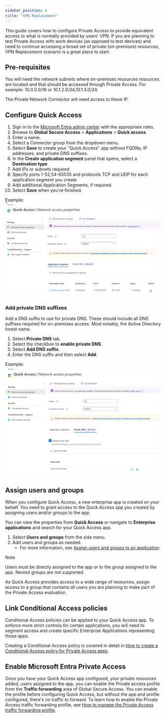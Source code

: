 ```yaml
---
sidebar_position: 6
title: "VPN Replacement"
---
```


This guide covers how to configure Private Access to provide equivalent access to what is normally provided by users' VPN.
If you are planning to test Private Access with work devices (as opposed to test devices) and need to continue accessing a broad set of private (on-premises) resources, VPN Replacement scenario is a great place to start.

## Pre-requisites
You will need the network subnets where on-premises resources resources are located and that should be accessed through Private Access.
For example: 10.0.0.0/16 or 10.1.2.0/24,10.1.3.0/24.

The Private Network Connector will need access to these IP.


## Configure Quick Access


1. Sign in to the [Microsoft Entra admin center](https://entra.microsoft.com) with the appropriate roles.
2. Browse to **Global Secure Access** > **Applications** > **Quick access**.
3. Enter a name.
4. Select a Connector group from the dropdown menu.
5. Select **Save** to create your "Quick Access" app without FQDNs, IP addresses, and private DNS suffixes.
6. In the **Create application segment** panel that opens, select a **Destination type**.
7. Add IPs or subnets required
8. Specify ports 1-52,54-65535 and protocols TCP and UDP for each application segment you create
9. Add additional Application Segments, if required.
10. Select **Save** when you're finished.

Example:
![alt text](image.png)

### Add private DNS suffixes
Add a DNS suffix to use for private DNS. These should include all DNS suffixes required for on-premises access. Most notably, the Active Directory forest name.

1. Select **Private DNS** tab.
2. Select the checkbox to **enable private DNS**.
3. Select **Add DNS suffix**.
4. Enter the DNS suffix and then select **Add**.

Example:
![alt text](image-1.png)

## Assign users and groups

When you configure Quick Access, a new enterprise app is created on your behalf. You need to grant access to the Quick Access app you created by assigning users and/or groups to the app. 

You can view the properties from **Quick Access** or navigate to **Enterprise applications** and search for your Quick Access app.

1. Select **Users and groups** from the side menu.
2. Add users and groups as needed.
    - For more information, see [Assign users and groups to an application](https://learn.microsoft.com/en-us/entra/identity/enterprise-apps/assign-user-or-group-access-portal?pivots=portal).

> [!NOTE]
> Users must be directly assigned to the app or to the group assigned to the app. Nested groups are not supported.

As Quick Access provides access to a wide range of resources, assign access to a group that contains all users you are planning to make part of the Private Access evaluation.


## Link Conditional Access policies

Conditional Access policies can be applied to your Quick Access app. To enforce more strict controls for certain applications, you will need to segment access and create specific Enterprise Applications representing those apps.

Creating a Conditional Access policy is covered in detail in [How to create a Conditional Access policy for Private Access apps](https://learn.microsoft.com/en-us/entra/global-secure-access/how-to-target-resource-private-access-apps).

## Enable Microsoft Entra Private Access

Once you have your Quick Access app configured, your private resources added, users assigned to the app, you can enable the Private access profile from the **Traffic forwarding** area of Global Secure Access. You can enable the profile before configuring Quick Access, but without the app and profile configured, there's no traffic to forward. To learn how to enable the Private Access traffic forwarding profile, see [How to manage the Private Access traffic forwarding profile](https://learn.microsoft.com/en-us/entra/global-secure-access/how-to-manage-private-access-profile).

